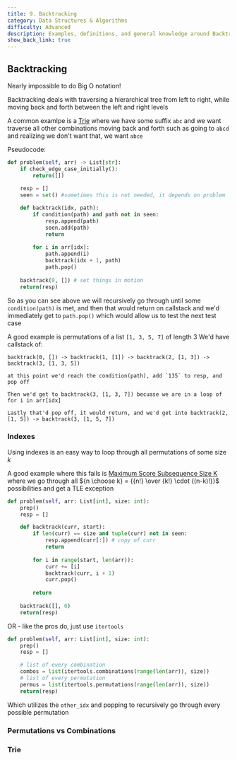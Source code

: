 ```yaml
---
title: 9. Backtracking
category: Data Structures & Algorithms
difficulty: Advanced
description: Examples, definitions, and general knowledge around Backtracking
show_back_link: true
---
```


## Backtracking
Nearly impossible to do Big O notation!

Backtracking deals with traversing a hierarchical tree from left to right, while moving back and forth between the left and right levels

A common examlpe is a [Trie](/docs/dsa/implementations/trie.md) where we have some suffix `abc` and we want traverse all other combinations moving back and forth such as going to `abcd` and realizing we don't want that, we want `abce` 

Pseudocode:
```python
def problem(self, arr) -> List[str]:
    if check_edge_case_initially():
        return([])
    
    resp = []
    seen = set() #sometimes this is not needed, it depends on problem

    def backtrack(idx, path):
        if condition(path) and path not in seen:
            resp.append(path)
            seen.add(path)
            return
        
        for i in arr[idx]:
            path.append(i)
            backtrack(idx + 1, path)
            path.pop()
    
    backtrack(0, []) # set things in motion
    return(resp)
```

So as you can see above we will recursively go through until some `condition(path)` is met, and then that would return on callstack and we'd immediately get to `path.pop()` which would allow us to test the next test case

A good example is permutations of a list `[1, 3, 5, 7]` of length 3
We'd have callstack of:
```
backtrack(0, []) -> backtrack(1, [1]) -> backtrack(2, [1, 3]) -> backtrack(3, [1, 3, 5])

at this point we'd reach the condition(path), add `135` to resp, and pop off

Then we'd get to backtrack(3, [1, 3, 7]) becuase we are in a loop of for i in arr[idx]

Lastly that'd pop off, it would return, and we'd get into backtrack(2, [1, 5]) -> backtrack(3, [1, 5, 7])
```

### Indexes
Using indexes is an easy way to loop through all permutations of some size $k$

A good example where this fails is [Maximum Score Subsequence Size K](/docs/leetcode/python/maximumSubsequenceScore.md) where we go through all ${n \choose k} = {{n!} \over {k!} \cdot {(n-k)!}}$ possibilities and get a TLE exception

```python
def problem(self, arr: List[int], size: int):
    prep()
    resp = []

    def backtrack(curr, start):
        if len(curr) == size and tuple(curr) not in seen:
            resp.append(curr[:]) # copy of curr
            return
            
        for i in range(start, len(arr)):
            curr += [i]
            backtrack(curr, i + 1)
            curr.pop()
        
        return
    
    backtrack([], 0)
    return(resp)
```

OR - like the pros do, just use `itertools`

```python
def problem(self, arr: List[int], size: int):
    prep()
    resp = []

    # list of every combination
    combos = list(itertools.combinations(range(len(arr)), size))
    # list of every permutation
    permus = list(itertools.permutations(range(len(arr)), size))    
    return(resp)
```

Which utilizes the `other_idx` and popping to recursively go through every possible permutation

### Permutations vs Combinations
### Trie